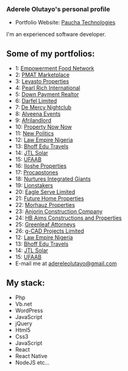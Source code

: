 ### Aderele Olutayo's personal profile
* Portfolio Website: [Paucha Technologies](https://paucha.com.ng/)

I'm an experienced software developer.

## Some of my portfolios:
* 1: [Empowerment Food Network](https://empowermentfoodnetwork.com/)
* 2: [PMAT Marketplace](http://pmatmarketplace.com/)
* 3: [Levasto Properties](https://levastoproperties.com/)
* 4: [Pearl Rich International](http://pearlrichinternational.org/)
* 5: [Down Payment Realtor](http://downpaymentrealtor.com/)
* 6: [Darfel Limited](https://darfellimited.com/)
* 7: [De Mercy Nightclub](http://demercyclub.com/)
* 8: [Alveena Events](https://alveenaevents.com/)
* 9: [Afrilandlord](https://afrilandlord.com/)
* 10: [Property Now Now](http://propertynownow.com/)
* 11: [New Politics](http://newpoliticsng.com/)
* 12: [Law Empire Nigeria](https://lawempirenigeria.com/)
* 13: [Bhoff Edu Travels](http://bhoffedutravels.com/)
* 14: [JTL Solar](https://jtlsolar.com/)
* 15: [UFAAB](http://ufaab.com/)
* 16: [Iloshe Properties](https://ilosheproperties.com/)
* 17: [Procapstones](https://procapstones.com/)
* 18: [Nurtures Integrated Giants](https://nurturesintegratedgiants.com/)
* 19: [Lionstakers](https://lionstakers.com/)
* 20: [Eagle Serve Limited](http://eagleserveltd.com/)
* 21: [Future Home Properties](https://futurehomeproperties.com/)
* 22: [Morhauz Properties](https://morhauzproperties.com/)
* 23: [Anjorin Construction Company](https://acclimited.com.ng/)
* 24: [HB Aims Constructions and Properties](https://hbaimsconstructionsandproperties.com/)
* 25: [Greenleaf Attorneys](https://greenleafattorneys.com/)
* 26: [g-CAD Projects Limited](https://gcadpltd.com/)
* 12: [Law Empire Nigeria](https://lawempirenigeria.com/)
* 13: [Bhoff Edu Travels](http://bhoffedutravels.com/)
* 14: [JTL Solar](https://jtlsolar.com/)
* 15: [UFAAB](http://ufaab.com/)
* E-mail me at adereleolutayo@gmail.com
## My stack:
* Php
* Vb.net
* WordPress
* JavaScript
* jQuery
* Html5
* Css3
* JavaScript
* React 
* React Native
* NodeJS
etc...
<!--
